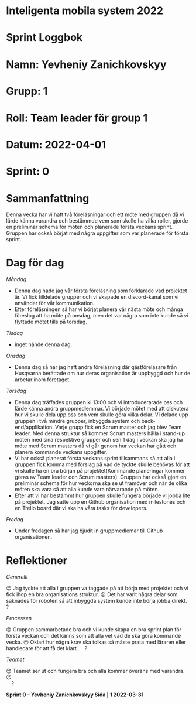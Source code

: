 #
# **Inteligenta mobila system 2022**
#
#
#
# **Sprint Loggbok**
# **Namn:	Yevheniy Zanichkovskyy**
# **Grupp:	1**
# **Roll:	Team leader för group 1**
# **Datum:	2022-04-01**
# **Sprint: 	0**
#
# **Sammanfattning**
Denna vecka har vi haft två föreläsningar och ett möte med gruppen då vi lärde känna varandra och bestämmde vem som skulle ha vilka roller, gjorde en preliminär schema för möten och planerade första veckans sprint. Gruppen har också börjat med några uppgifter som var planerade för första sprint.
# **Dag för dag**
*Måndag*
- Denna dag hade jag vår första föreläsning som förklarade vad projektet är. Vi fick tilldelade grupper och vi skapade en discord-kanal som vi använder för vår kommunikation.
- Efter föreläsningen så har vi börjat planera vår nästa möte och många föreslog att ha möte på onsdag, men det var några som inte kunde så vi flyttade mötet tills på torsdag. 

*Tisdag*
- inget hände denna dag.

*Onsdag*
- Denna dag så har jag haft andra föreläsning där gästföreläsare från Husqvarna berättade om hur deras organisation är uppbyggd och hur de arbetar inom företaget.    

*Torsdag*
- Denna dag träffades gruppen kl 13:00 och vi introducerarade oss och lärde känna andra gruppmedlemmar. Vi började mötet med att diskutera hur vi skulle dela upp oss och vem skulle göra vilka delar. Vi delade upp gruppen i två mindre grupper, inbyggda system och back-end/applikation. Varje grupp fick en Scrum master och jag blev Team leader. Med denna struktur så kommer Scrum masters hålla i stand-up möten med sina respektive grupper och sen 1 dag i veckan ska jag ha möte med Scrum masters då vi går genom hur veckan har gått och planera kommande veckans uppgifter. 
- Vi har också planerat första veckans sprint tillsammans så att alla i gruppen fick komma med förslag på vad de tyckte skulle behövas för att vi skulle ha en bra början på projektet(Kommande planeringar kommer göras av Team leader och Scrum masters). Gruppen har också gjort en preliminär schema för hur veckorna ska se ut framöver och när de olika möten ska vara så att alla kunde vara närvarande på möten.
- Efter att vi har bestämmt hur gruppen skulle fungera började vi jobba lite på projektet. Jag satte upp en Github organisation med milestones och en Trello board där vi ska ha våra tasks för developers. 

*Fredag*
- Under fredagen så har jag bjudit in gruppmedlemar till Github organisationen.

# **Reflektioner** 

*Generellt*

😊 Jag tyckte att alla i gruppen va taggade på att börja med projektet och vi fick ihop en bra organisations struktur. 
☹ Det har varit några delar som saknades för roboten så att inbyggda system kunde inte börja jobba direkt.
`  `?

*Processen*

😊 Gruppen sammarbetade bra och vi kunde skapa en bra sprint plan för första veckan och det känns som att alla vet vad de ska göra kommande vecka.
☹ Oklart hur några krav ska tolkas så måste prata med läraren eller handledare för att få det klart. 
`  `? 

*Teamet*

😊 Teamet ser ut och fungera bra och alla kommer överäns med varandra. 
☹  
`  `?

**Sprint 0 – Yevheniy Zanichkovskyy	Sida | 1	2022-03-31**
